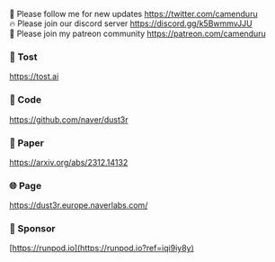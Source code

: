 🐣 Please follow me for new updates https://twitter.com/camenduru <br />
🔥 Please join our discord server https://discord.gg/k5BwmmvJJU <br />
🥳 Please join my patreon community https://patreon.com/camenduru <br />

###  🥪 Tost
https://tost.ai

### 🧬 Code
https://github.com/naver/dust3r

### 📄 Paper
https://arxiv.org/abs/2312.14132

### 🌐 Page
https://dust3r.europe.naverlabs.com/

### 🏢 Sponsor
[https://runpod.io](https://runpod.io?ref=iqi9iy8y)
